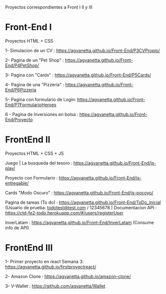 Proyectos correspondientes a Front I II y III

# Front-End I
Proyectos HTML + CSS

1- Simulacion de un CV : https://agvanetta.github.io/Front-End/P3CVPropio/

2- Pagina de un "Pet Shop" : https://agvanetta.github.io/Front-End/P4PetShop/

3- Pagina con "Cards" :  https://agvanetta.github.io/Front-End/P5Cards/

4- Pagina de una "Pizzeria" : https://agvanetta.github.io/Front-End/P6Pizzeria

5- Pagina con formulario de Login: https://agvanetta.github.io/Front-End/P7FormularioHeroes

6 - Pagina de Inversiones en bolsa :  https://agvanetta.github.io/Front-End/Proyecto

# FrontEnd II
Proyectos HTML + CSS + JS

Juego | La busqueda del tesoro : https://agvanetta.github.io/Front-End/js-play/

Proyecto con Formulario : https://agvanetta.github.io/Front-End/js-entregable/

Cards "Modo Oscuro" : https://agvanetta.github.io/Front-End/js-pocoyo/

Pagina de tareas (To do) :  https://agvanetta.github.io/Front-End/ToDo_inicial
(Usuario de prueba: todotest@test.com   / 12345678 )
Documentacion API : https://ctd-fe2-todo.herokuapp.com/#/users/registerUser

InverLatam : https://agvanetta.github.io/Front-End/InverLatam (Consume info de API)

# FrontEnd III

1- Primer proyecto en react Semana 3: https://agvanetta.github.io/firstproyectreact/

2- Amazon Clone : https://agvanetta.github.io/amazon-clone/

3- V-Wallet : https://github.com/agvanetta/Wallet

